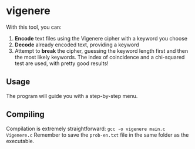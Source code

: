 # vigenere
With this tool, you can:
1. **Encode** text files using the Vigenere cipher with a keyword you choose
2. **Decode** already encoded text, providing a keyword
3. Attempt to **break** the cipher, guessing the keyword length first and then the most likely keywords. The index of coincidence and a chi-squared test are used, with pretty good results!

## Usage
The program will guide you with a step-by-step menu.

## Compiling
Compilation is extremely straightforward:
`gcc -o vigenere main.c Vigenere.c`
Remember to save the `prob-en.txt` file in the same folder as the executable.
